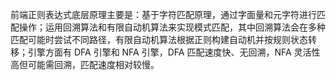 前端正则表达式底层原理主要是：基于字符匹配原理，通过字面量和元字符进行匹配操作；运用回溯算法和有限自动机算法来实现模式匹配，其中回溯算法会在多种匹配可能时尝试不同路径，有限自动机算法根据正则构建自动机并按规则状态转移；引擎方面有 DFA 引擎和 NFA 引擎，DFA 匹配速度快、无回溯，NFA 灵活性高但可能需回溯，匹配速度相对较慢。